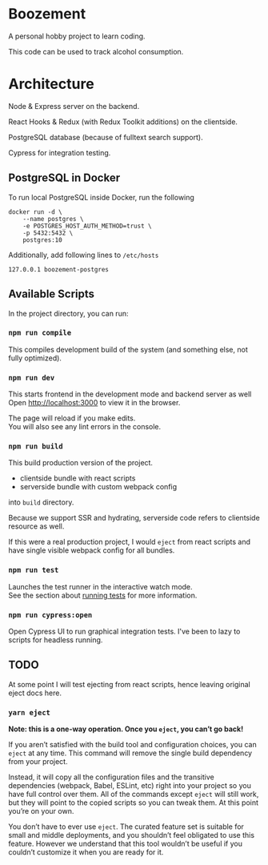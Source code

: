 # Boozement

A personal hobby project to learn coding.

This code can be used to track alcohol consumption.

# Architecture

Node & Express server on the backend.

React Hooks & Redux (with Redux Toolkit additions) on the clientside. 

PostgreSQL database (because of fulltext search support).

Cypress for integration testing. 

## PostgreSQL in Docker

To run local PostgreSQL inside Docker, run the following

    docker run -d \
        --name postgres \
        -e POSTGRES_HOST_AUTH_METHOD=trust \
        -p 5432:5432 \
        postgres:10

Additionally, add following lines to `/etc/hosts`

    127.0.0.1 boozement-postgres

## Available Scripts

In the project directory, you can run:

### `npm run compile`

This compiles development build of the system (and something else, not fully optimized).

### `npm run dev`

This starts frontend in the development mode and backend server as well 
Open [http://localhost:3000](http://localhost:3000) to view it in the browser.

The page will reload if you make edits.<br />
You will also see any lint errors in the console.

### `npm run build`

This build production version of the project. 
 - clientside bundle with react scripts
 - serverside bundle with custom webpack config
 
into `build` directory.

Because we support SSR and hydrating, serverside code refers to clientside resource as well. 
 
If this were a real production project, I would `eject` from react scripts and have single visible webpack config for all bundles. 

### `npm run test`

Launches the test runner in the interactive watch mode.<br />
See the section about [running tests](https://facebook.github.io/create-react-app/docs/running-tests) for more information.

### `npm run cypress:open`

Open Cypress UI to run graphical integration tests. I've been to lazy to scripts for headless running. 


## TODO

At some point I will test ejecting from react scripts, hence leaving original eject docs here.

### `yarn eject`

**Note: this is a one-way operation. Once you `eject`, you can’t go back!**

If you aren’t satisfied with the build tool and configuration choices, you can `eject` at any time. This command will remove the single build dependency from your project.

Instead, it will copy all the configuration files and the transitive dependencies (webpack, Babel, ESLint, etc) right into your project so you have full control over them. All of the commands except `eject` will still work, but they will point to the copied scripts so you can tweak them. At this point you’re on your own.

You don’t have to ever use `eject`. The curated feature set is suitable for small and middle deployments, and you shouldn’t feel obligated to use this feature. However we understand that this tool wouldn’t be useful if you couldn’t customize it when you are ready for it.
